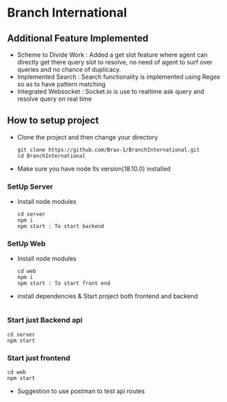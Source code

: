 # Branch International

## Additional Feature Implemented

- Scheme to Divide Work : Added a get slot feature where agent can directly get there query slot to resolve, no need of agent to surf over queries and no chance of duplicacy.
- Implemented Search : Search functionality is implemented using Regex so as to have pattern matching
- Integrated Websocket : Socket.io is use to realtime ask query and resolve query on real time

## How to setup project

- Clone the project and then change your directory

  ```
  git clone https://github.com/Brax-1/BranchInternational.git
  cd BranchInternational
  ```

- Make sure you have node lts version(18.10.0) installed

### SetUp Server
- Install node modules
  ```
  cd server
  npm i
  npm start : To start backend
  ```
### SetUp Web
- Install node modules
  ```
  cd web
  npm i
  npm start : To start front end
  ```
- install dependencies & Start project both frontend and backend
  ```
### Start just Backend api
  ```
  cd server
  npm start
  ```
### Start just frontend

  ```
  cd web
  npm start
  ```

- Suggestion to use postman to test api routes

